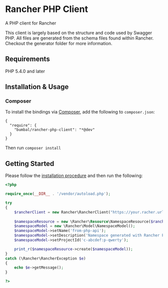 # Rancher PHP Client
A PHP client for Rancher

This client is largely based on the structure and code used by Swagger PHP. All files are generated from the schema files found within Rancher. Checkout the generator folder for more information.

## Requirements

PHP 5.4.0 and later

## Installation & Usage
### Composer

To install the bindings via [Composer](http://getcomposer.org/), add the following to `composer.json`:

```
{
  "require": {
    "bumbal/rancher-php-client": "*@dev"
  }
}
```

Then run `composer install`

## Getting Started

Please follow the [installation procedure](#installation--usage) and then run the following:

```php
<?php

require_once(__DIR__ . '/vendor/autoload.php');

try
{
    $rancherClient = new Rancher\RancherClient("https://your.racher.url/", "rancher_token", "rancher_secret");
    
    $namespaceResource = new \Rancher\Resource\NamespaceResource($rancherClient, "c-abcdef");
    $namespaceModel = new \Rancher\Model\NamespaceModel();
    $namespaceModel->setName('from-php-api');
    $namespaceModel->setDescription('Namespace generated with Rancher PHP Client');
    $namespaceModel->setProjectId('c-abcdef:p-qwerty');

    print_r($namespaceResource->create($namespaceModel));
}
catch (\Rancher\RancherException $e)
{
    echo $e->getMessage();
}

?>
```